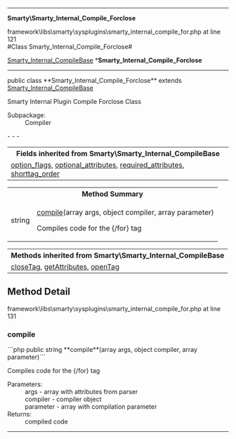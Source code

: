 - - -

**Smarty\Smarty_Internal_Compile_Forclose**
<div class="location">framework\libs\smarty\sysplugins\smarty_internal_compile_for.php at line 121</div>
#Class Smarty_Internal_Compile_Forclose#

<a href="https://github.com/JeyDotC/Hirudo-docs/blob/master/smarty/smarty_internal_compilebase.html">Smarty_Internal_CompileBase</a>
    ***Smarty_Internal_Compile_Forclose**


- - -

<p class="signature">public  class **Smarty_Internal_Compile_Forclose**
extends <a href="https://github.com/JeyDotC/Hirudo-docs/blob/master/smarty/smarty_internal_compilebase.html">Smarty_Internal_CompileBase</a>

</p>

<div class="comment" id="overview_description"><p>Smarty Internal Plugin Compile Forclose Class</p></div>

<dl>
<dt>Subpackage:</dt>
<dd>Compiler</dd>
</dl>
- - -

<table class="inherit">
<tr><th colspan="2">Fields inherited from Smarty\Smarty_Internal_CompileBase</th></tr>
<tr><td><a href="https://github.com/JeyDotC/Hirudo-docs/blob/master/smarty/smarty_internal_compilebase.html#option_flags">option_flags</a>, <a href="https://github.com/JeyDotC/Hirudo-docs/blob/master/smarty/smarty_internal_compilebase.html#optional_attributes">optional_attributes</a>, <a href="https://github.com/JeyDotC/Hirudo-docs/blob/master/smarty/smarty_internal_compilebase.html#required_attributes">required_attributes</a>, <a href="https://github.com/JeyDotC/Hirudo-docs/blob/master/smarty/smarty_internal_compilebase.html#shorttag_order">shorttag_order</a></td></tr></table>

<table id="summary_method">
<tr><th colspan="2">Method Summary</th></tr>
<tr>
<td class="type"> string</td>
<td class="description"><p class="name"><a href="#compile">compile</a>(array args, object compiler, array parameter)</p><p class="description">Compiles code for the {/for} tag</p></td>
</tr>
</table>

<table class="inherit">
<tr><th colspan="2">Methods inherited from Smarty\Smarty_Internal_CompileBase</th></tr>
<tr><td><a href="https://github.com/JeyDotC/Hirudo-docs/blob/master/smarty/smarty_internal_compilebase.html#closeTag()">closeTag</a>, <a href="https://github.com/JeyDotC/Hirudo-docs/blob/master/smarty/smarty_internal_compilebase.html#getAttributes()">getAttributes</a>, <a href="https://github.com/JeyDotC/Hirudo-docs/blob/master/smarty/smarty_internal_compilebase.html#openTag()">openTag</a></td></tr></table>

<h2 id="detail_method">Method Detail</h2>
<div class="location">framework\libs\smarty\sysplugins\smarty_internal_compile_for.php at line 131</div>
<h3 id="compile()">compile</h3>
```php
public  string **compile**(array args, object compiler, array parameter)```
<div class="details">
<p>Compiles code for the {/for} tag</p><dl>
<dt>Parameters:</dt>
<dd>args - array with attributes from parser</dd>
<dd>compiler - compiler object</dd>
<dd>parameter - array with compilation parameter</dd>
<dt>Returns:</dt>
<dd>compiled code</dd>
</dl>
</div>

- - -

